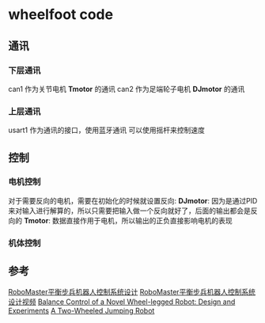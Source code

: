 # wheelfoot code

## 通讯

### 下层通讯

can1 作为关节电机 **Tmotor** 的通讯
can2 作为足端轮子电机 **DJmotor** 的通讯

### 上层通讯
  
usart1 作为通讯的接口，使用蓝牙通讯
可以使用摇杆来控制速度

## 控制

### 电机控制

对于需要反向的电机，需要在初始化的时候就设置反向:
**DJmotor**: 因为是通过PID来对输入进行解算的，所以只需要把输入做一个反向就好了，后面的输出都会是反向的
**Tmotor**: 数据直接作用于电机，所以输出的正负直接影响电机的表现

### 机体控制

## 参考

[RoboMaster平衡步兵机器人控制系统设计](https://zhuanlan.zhihu.com/p/563048952)
[RoboMaster平衡步兵机器人控制系统设计视频](https://www.bilibili.com/video/BV15W4y1i7Sf/?spm_id_from=333.337.search-card.all.click&vd_source=51da4e9c6aef240de92028196d31f7e6)
[Balance Control of a Novel Wheel-legged Robot: Design and Experiments](https://www.researchgate.net/publication/355430284_Balance_Control_of_a_Novel_Wheel-legged_Robot_Design_and_Experiments)
[A Two-Wheeled Jumping Robot](https://www.researchgate.net/publication/335144663_Ascento_A_Two-Wheeled_Jumping_Robot)
